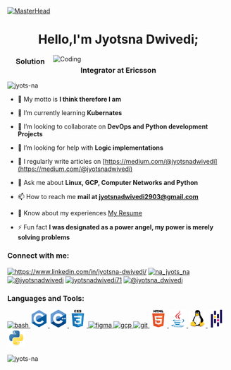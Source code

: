 [![MasterHead](https://res.cloudinary.com/practicaldev/image/fetch/s--2bZIjPGC--/c_limit%2Cf_auto%2Cfl_progressive%2Cq_66%2Cw_880/https://dev-to-uploads.s3.amazonaws.com/i/d4tvukbt5mra37cvwklk.gif)](https://github.com/Jyots-na)
<h1 align="center"> Hello,I'm Jyotsna Dwivedi;</h1>

<img align="right" alt="Coding" width="400" src="https://media4.giphy.com/media/FoVzfcqCDSb7zCynOp/giphy.gif?cid=ecf05e47841th1shcslkf6m30fal8yy26hqw8s83ckxhjsne&rid=giphy.gif&ct=g">
<h3 align="center">Solution Integrator at Ericsson</h3>

<p align="left"> <img src="https://komarev.com/ghpvc/?username=jyots-na&label=Profile%20views&color=0e75b6&style=flat" alt="jyots-na" /> </p>


- 📝 My motto is **I think therefore I am**

- 🌱 I’m currently learning **Kubernates**

- 👯 I’m looking to collaborate on **DevOps and Python development Projects**

- 🤝 I’m looking for help with **Logic implementations**

- 📝 I regularly write articles on [https://medium.com/@jyotsnadwivedi](https://medium.com/@jyotsnadwivedi)

- 💬 Ask me about **Linux, GCP, Computer Networks and Python**

- 📫 How to reach me **mail at jyotsnadwivedi2903@gmail.com**

- 📄 Know about my experiences [My Resume]([https://docs.google.com/document/d/1-lBu-Y4KCiglrTA2mZfHqNP7FNz1myQl/edit?usp=sharing&ouid=116242138934440780521&rtpof=true&sd=true](https://drive.google.com/file/d/1ODZlw-rD6DLGNPVd9OXW8SPVlM2ptC8Z/view?usp=drive_link))

- ⚡ Fun fact **I was designated as a power angel, my power is merely solving problems**

<h3 align="left">Connect with me:</h3>
<p align="left">
<a href="https://linkedin.com/in/https://www.linkedin.com/in/jyotsna-dwivedi/" target="blank"><img align="center" src="https://raw.githubusercontent.com/rahuldkjain/github-profile-readme-generator/master/src/images/icons/Social/linked-in-alt.svg" alt="https://www.linkedin.com/in/jyotsna-dwivedi/" height="30" width="40" /></a>
<a href="https://instagram.com/na_jyots_na" target="blank"><img align="center" src="https://raw.githubusercontent.com/rahuldkjain/github-profile-readme-generator/master/src/images/icons/Social/instagram.svg" alt="na_jyots_na" height="30" width="40" /></a>
<a href="https://medium.com/@jyotsnadwivedi" target="blank"><img align="center" src="https://raw.githubusercontent.com/rahuldkjain/github-profile-readme-generator/master/src/images/icons/Social/medium.svg" alt="@jyotsnadwivedi" height="30" width="40" /></a>
<a href="https://www.hackerrank.com/jyotsnadwivedi71" target="blank"><img align="center" src="https://raw.githubusercontent.com/rahuldkjain/github-profile-readme-generator/master/src/images/icons/Social/hackerrank.svg" alt="jyotsnadwivedi71" height="30" width="40" /></a>
<a href="https://www.hackerearth.com/@jyotsna_dwivedi" target="blank"><img align="center" src="https://raw.githubusercontent.com/rahuldkjain/github-profile-readme-generator/master/src/images/icons/Social/hackerearth.svg" alt="@jyotsna_dwivedi" height="30" width="40" /></a>
</p>

<h3 align="left">Languages and Tools:</h3>
<p align="left"> <a href="https://www.gnu.org/software/bash/" target="_blank" rel="noreferrer"> <img src="https://www.vectorlogo.zone/logos/gnu_bash/gnu_bash-icon.svg" alt="bash" width="40" height="40"/> </a> <a href="https://www.cprogramming.com/" target="_blank" rel="noreferrer"> <img src="https://raw.githubusercontent.com/devicons/devicon/master/icons/c/c-original.svg" alt="c" width="40" height="40"/> </a> <a href="https://www.w3schools.com/cpp/" target="_blank" rel="noreferrer"> <img src="https://raw.githubusercontent.com/devicons/devicon/master/icons/cplusplus/cplusplus-original.svg" alt="cplusplus" width="40" height="40"/> </a> <a href="https://www.w3schools.com/css/" target="_blank" rel="noreferrer"> <img src="https://raw.githubusercontent.com/devicons/devicon/master/icons/css3/css3-original-wordmark.svg" alt="css3" width="40" height="40"/> </a> <a href="https://www.figma.com/" target="_blank" rel="noreferrer"> <img src="https://www.vectorlogo.zone/logos/figma/figma-icon.svg" alt="figma" width="40" height="40"/> </a> <a href="https://cloud.google.com" target="_blank" rel="noreferrer"> <img src="https://www.vectorlogo.zone/logos/google_cloud/google_cloud-icon.svg" alt="gcp" width="40" height="40"/> </a> <a href="https://git-scm.com/" target="_blank" rel="noreferrer"> <img src="https://www.vectorlogo.zone/logos/git-scm/git-scm-icon.svg" alt="git" width="40" height="40"/> </a> <a href="https://www.w3.org/html/" target="_blank" rel="noreferrer"> <img src="https://raw.githubusercontent.com/devicons/devicon/master/icons/html5/html5-original-wordmark.svg" alt="html5" width="40" height="40"/> </a> <a href="https://www.java.com" target="_blank" rel="noreferrer"> <img src="https://raw.githubusercontent.com/devicons/devicon/master/icons/java/java-original.svg" alt="java" width="40" height="40"/> </a> <a href="https://www.linux.org/" target="_blank" rel="noreferrer"> <img src="https://raw.githubusercontent.com/devicons/devicon/master/icons/linux/linux-original.svg" alt="linux" width="40" height="40"/> </a> <a href="https://pandas.pydata.org/" target="_blank" rel="noreferrer"> <img src="https://raw.githubusercontent.com/devicons/devicon/2ae2a900d2f041da66e950e4d48052658d850630/icons/pandas/pandas-original.svg" alt="pandas" width="40" height="40"/> </a> <a href="https://www.python.org" target="_blank" rel="noreferrer"> <img src="https://raw.githubusercontent.com/devicons/devicon/master/icons/python/python-original.svg" alt="python" width="40" height="40"/> </a> </p>

<p><img align="center" src="https://github-readme-stats.vercel.app/api/top-langs?username=jyots-na&show_icons=true&locale=en&layout=compact" alt="jyots-na" /></p>
